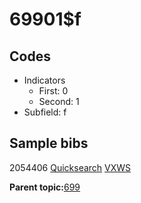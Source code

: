 # 69901$f

## Codes

-   Indicators
    -   First: 0
    -   Second: 1
-   Subfield: f

## Sample bibs

2054406 [Quicksearch](https://search.library.yale.edu/catalog/2054406) [VXWS](http://prodorbis.library.yale.edu:7014/vxws/GetHoldingsService?bibId=2054406)

**Parent topic:**[699](../../tags/699/699.md)

